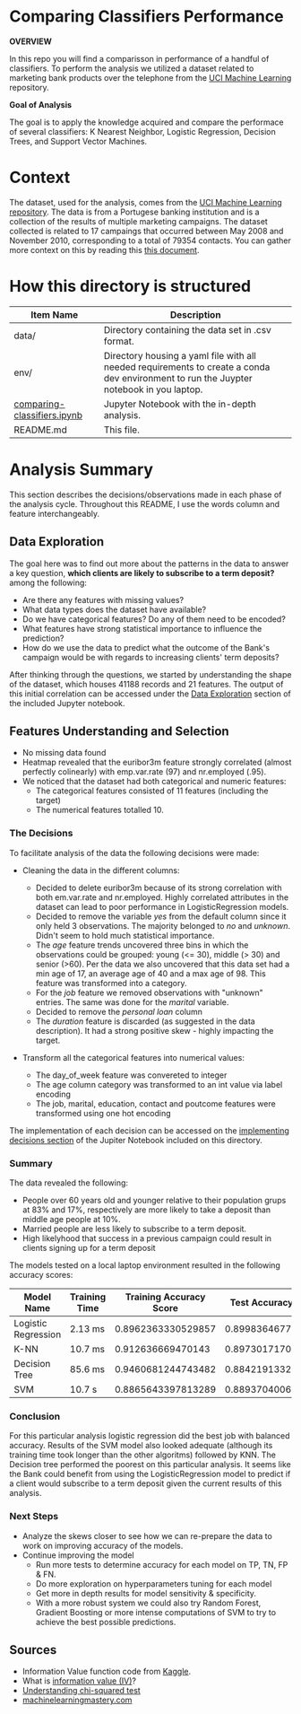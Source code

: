 # Comparing Classifiers Performance 
**OVERVIEW**

In this repo you will find a comparisson in performance of a handful of classifiers. To perform the analysis we utilized a dataset related to marketing bank products over the telephone from the [UCI Machine Learning](https://archive.ics.uci.edu/ml/datasets/bank+marketing) repository.

**Goal of Analysis**

The goal is to apply the knowledge acquired and compare the performace of several classifiers: K Nearest Neighbor, Logistic Regression, Decision Trees, and Support Vector Machines.


# Context
The dataset, used for the analysis, comes from the [UCI Machine Learning repository](https://archive.ics.uci.edu/ml/datasets/bank+marketing). The data is from a Portugese banking institution and is a collection of the results of multiple marketing campaigns. The dataset collected is related to 17 campaings that occurred between May 2008 and November 2010, corresponding to a total of 79354 contacts. You can gather more context on this by reading this [this document](http://localhost:8888/notebooks/module_17_practical_application3/practical-application3-comparing-classifiers/CRISP-DM-BANK.pdf).


# How this directory is structured 

| Item Name     | Description   |
| ------------- | ------------- |
| data/         | Directory containing the data set in .csv format. |
| env/          | Directory housing a yaml file with all needed requirements to create a conda dev environment to run the Juypter notebook in you laptop. |
| [comparing-classifiers.ipynb](https://github.com/leonyi/zero-to-mlai-mastery/blob/main/practical-application3-comparing-classifiers/comparing-classifiers.ipynb)       | Jupyter Notebook with the in-depth analysis. |
| README.md     | This file. |

# Analysis Summary
This section describes the decisions/observations made in each phase of the analysis cycle. Throughout this README, I use the words column and feature interchangeably.

## Data Exploration
The goal here was to find out more about the patterns in the data to answer a key question, **which clients are likely to subscribe to a term deposit?** among the following:

* Are there any features with missing values?
* What data types does the dataset have available?
* Do we have categorical features? Do any of them need to be encoded?
* What features have strong statistical importance to influence the prediction?
* How do we use the data to predict what the outcome of the Bank's campaign would be with regards to increasing clients' term deposits?

After thinking through the questions, we started by understanding the shape of the dataset, which houses 41188 records and 21 features. The output of this initial correlation can be accessed under the [Data Exploration](https://github.com/leonyi/zero-to-mlai-mastery/blob/main/practical-application3-comparing-classifiers/comparing-classifiers.ipynb) section of the included Jupyter notebook.

## Features Understanding and Selection
* No missing data found
* Heatmap revealed that the euribor3m feature strongly correlated (almost perfectly colinearly) with emp.var.rate (97) and nr.employed (.95). 
* We noticed that the dataset had both categorical and numeric features:
    * The categorical features consisted of 11 features (including the target)
    * The numerical features totalled 10.

### The Decisions
To facilitate analysis of the data the following decisions were made:
* Cleaning the data in the different columns:
    * Decided to delete euribor3m because of its strong correlation with both em.var.rate and nr.employed. Highly correlated attributes in the dataset can lead to poor performance in LogisticRegression models.
    * Decided to remove the variable *yes* from the default column since it only held 3 observations. The majority belonged to *no* and *unknown*. Didn't seem to hold much statistical importance.
    * The *age* feature trends uncovered three bins in which the observations could be grouped: young (<= 30), middle (> 30) and senior (>60). Per the data we also uncovered that this data set had a min age of 17, an average age of 40 and a max age of 98. This feature was transformed into a category.
    * For the *job* feature we removed observations with "unknown" entries. The same was done for the *marital* variable.
    * Decided to remove the *personal loan* column
    * The *duration* feature is discarded (as suggested in the data description). It had a strong positive skew - highly impacting the target.

* Transform all the categorical features into numerical values:
    * The day_of_week feature was convereted to integer
    * The age column category was transformed to an int value via label encoding
    * The job, marital, education, contact and poutcome features were transformed using one hot encoding
 

The implementation of each decision can be accessed on the [implementing decisions section](http://localhost:8888/notebooks/Customers_and_Coupons_Acceptance_Analysis.ipynb#Implementing-the-decisions) of the Jupiter Notebook included on this directory.

### Summary
The data revealed the following:
* People over 60 years old and younger relative to their population grups at 83% and 17%, respectively are more likely to take a deposit than middle age people at 10%.
* Married people are less likely to subscribe to a term deposit.
* High likelyhood that success in a previous campaign could result in clients signing up for a term deposit

The models tested on a local laptop environment resulted in the following accuracy scores:

| Model Name    | Training Time   |  Training Accuracy Score   | Test Accuracy Score    | 
| ------------- | --------------- |--------------------------- | ---------------------- |
| Logistic Regression | 2.13 ms   |  0.8962363330529857   | 0.8998364677023712    | 
| K-NN    | 10.7 ms   |  0.912636669470143   | 0.8973017170891251    | 
| Decision Tree    | 85.6 ms   | 0.9460681244743482 | 0.8842191332788226    | 
| SVM    | 10.7 s   | 0.8865643397813289 | 0.8893704006541292    | 

### Conclusion 
For this particular analysis logistic regression did the best job with balanced accuracy.  Results of the SVM model also looked adequate (although its training time took longer than the other algoritms) followed by KNN. The Decision tree performed the poorest on this particular analysis. It seems like the Bank could benefit from using the LogisticRegression model to predict if a client would subscribe to a term deposit given the current results of this analysis.

### Next Steps
* Analyze the skews closer to see how we can re-prepare the data to work on improving accuracy of the models.
* Continue improving the model
    - Run more tests to determine accuracy for each model on TP, TN, FP & FN.
    - Do more exploration on hyperparameters tuning for each model
    - Get more in depth results for model sensitivity & specificity.
    - With a more robust system we could also try Random Forest, Gradient Boosting or more intense computations of SVM to try to achieve the best possible predictions.

## Sources 
* Information Value function code from [Kaggle](https://www.kaggle.com/code/podsyp/information-value-iv-weight-of-evidence-woe/notebook).
* What is [information value (IV)](https://www.listendata.com/2015/03/weight-of-evidence-woe-and-information.html)?
* [Understanding chi-squared test](https://machinelearningmastery.com/chi-squared-test-for-machine-learning/)
* [machinelearningmastery.com](https://machinelearningmastery.com/how-to-study-machine-learning-algorithms/)

